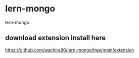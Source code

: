 # lern-mongo
lern-mongo


## download extension install here

https://github.com/wachira90/lern-mongo/tree/main/extension
